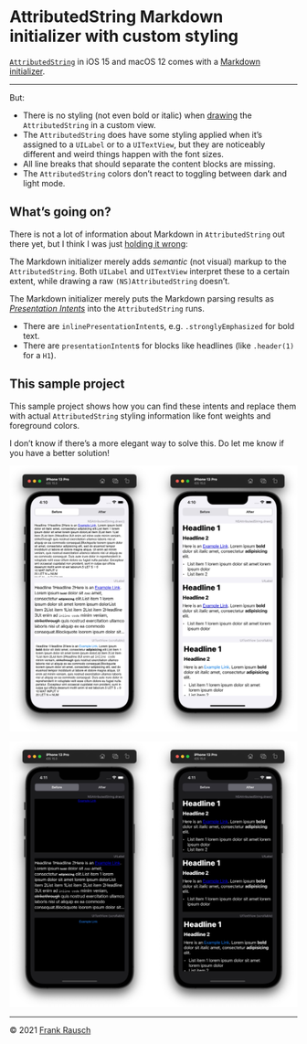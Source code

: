 # AttributedString Markdown initializer with custom styling

[`AttributedString`](https://developer.apple.com/documentation/foundation/attributedstring) in iOS 15 and macOS 12 comes with a [Markdown initializer](https://developer.apple.com/documentation/foundation/attributedstring/3796160-init).

----

But:

- There is no styling (not even bold or italic) when [drawing](https://developer.apple.com/documentation/foundation/nsattributedstring/1524971-draw) the `AttributedString` in a custom view.
- The `AttributedString` does have some styling applied when it’s assigned to a `UILabel` or to a `UITextView`, but they are noticeably different and weird things happen with the font sizes.
- All line breaks that should separate the content blocks are missing.
- The `AttributedString` colors don’t react to toggling between dark and light mode.

## What’s going on?

There is not a lot of information about Markdown in `AttributedString` out there yet, but I think I was just [holding it wrong](https://www.urbandictionary.com/define.php?term=You%27re%20Holding%20It%20Wrong):

The Markdown initializer merely adds *semantic* (not visual) markup to the `AttributedString`. Both `UILabel` and `UITextView` interpret these to a certain extent, while drawing a raw `(NS)AttributedString` doesn’t.

The Markdown initializer merely puts the Markdown parsing results as [*Presentation Intents*](https://developer.apple.com/documentation/foundation/nspresentationintent) into the `AttributedString` runs.
- There are `inlinePresentationIntent`s, e.g. `.stronglyEmphasized` for bold text.
- There are `presentationIntent`s for blocks like headlines (like `.header(1)` for a `H1`).

## This sample project

This sample project shows how you can find these intents and replace them with actual `AttributedString` styling information like font weights and foreground colors.

I don’t know if there’s a more elegant way to solve this.
Do let me know if you have a better solution!

![AttributedString Markdown Light](attributedstring-markdown-light.jpg)

![AttributedString Markdown Dark](attributedstring-markdown-dark.jpg)

----

© 2021 [Frank Rausch](https://twitter.com/frankrausch)
